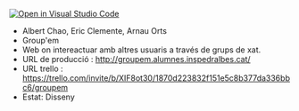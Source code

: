 [![Open in Visual Studio Code](https://classroom.github.com/assets/open-in-vscode-f059dc9a6f8d3a56e377f745f24479a46679e63a5d9fe6f495e02850cd0d8118.svg)](https://classroom.github.com/online_ide?assignment_repo_id=7315833&assignment_repo_type=AssignmentRepo)

- Albert Chao, Eric Clemente, Arnau Orts
- Group'em
- Web on intereactuar amb altres usuaris a través de grups de xat.
- URL de producció : http://groupem.alumnes.inspedralbes.cat/
- URL trello : https://trello.com/invite/b/XIF8ot30/1870d223832f151e5c8b377da336bbc6/groupem
- Estat: Disseny
